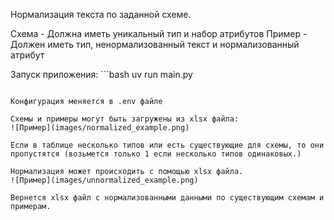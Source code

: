 Нормализация текста по заданной схеме.

Схема - Должна иметь уникальный тип и набор атрибутов
Пример - Должен иметь тип, ненормализованный текст и нормализованный атрибут

Запуск приложения: ```bash
uv run main.py
```

Конфигурация меняется в .env файле

Схемы и примеры могут быть загружены из xlsx файла:
![Пример](images/normalized_example.png)

Если в таблице несколько типов или есть существующие для схемы, то они пропустятся (возьмется только 1 если несколько типов одинаковых.)

Нормализация может происходить с помощью xlsx файла.
![Пример](images/unnormalized_example.png)

Вернется xlsx файл с нормализованными данными по существующим схемам и примерам.